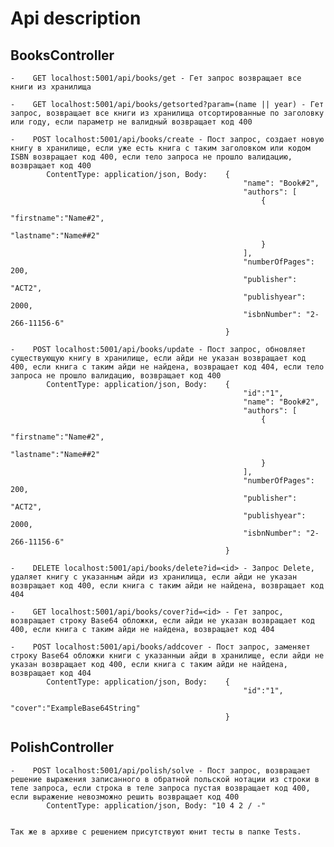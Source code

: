 
Api description
====

   BooksController
   ---

    -    GET localhost:5001/api/books/get - Гет запрос возвращает все книги из хранилища
        
    -    GET localhost:5001/api/books/getsorted?param=(name || year) - Гет запрос, возвращает все книги из хранилища отсортированные по заголовку или году, если параметр не валидный возвращает код 400

    -    POST localhost:5001/api/books/create - Пост запрос, создает новую книгу в хранилище, если уже есть книга с таким заголовком или кодом ISBN возвращает код 400, если тело запроса не прошло валидацию, возвращает код 400
            ContentType: application/json, Body:    {
                                                        "name": "Book#2",
                                                        "authors": [
                                                            {
                                                                "firstname":"Name#2",
                                                                "lastname":"Name##2"
                                                            }
                                                        ],
                                                        "numberOfPages": 200,
                                                        "publisher": "ACT2",
                                                        "publishyear": 2000,
                                                        "isbnNumber": "2-266-11156-6"
                                                    }

    -    POST localhost:5001/api/books/update - Пост запрос, обновляет существующую книгу в хранилище, если айди не указан возвращает код 400, если книга с таким айди не найдена, возвращает код 404, если тело запроса не прошло валидацию, возвращает код 400
            ContentType: application/json, Body:    {
                                                        "id":"1",
                                                        "name": "Book#2",
                                                        "authors": [
                                                            {
                                                                "firstname":"Name#2",
                                                                "lastname":"Name##2"
                                                            }
                                                        ],
                                                        "numberOfPages": 200,
                                                        "publisher": "ACT2",
                                                        "publishyear": 2000,
                                                        "isbnNumber": "2-266-11156-6"
                                                    }
            
    -    DELETE localhost:5001/api/books/delete?id=<id> - Запрос Delete, удаляет книгу с указанным айди из хранилища, если айди не указан возвращает код 400, если книга с таким айди не найдена, возвращает код 404

    -    GET localhost:5001/api/books/cover?id=<id> - Гет запрос, возвращает строку Base64 обложки, если айди не указан возвращает код 400, если книга с таким айди не найдена, возвращает код 404

    -    POST localhost:5001/api/books/addcover - Пост запрос, заменяет строку Base64 обложки книги с указанныи айди в хранилище, если айди не указан возвращает код 400, если книга с таким айди не найдена, возвращает код 404
            ContentType: application/json, Body:    {
                                                        "id":"1",
                                                        "cover":"ExampleBase64String"
                                                    }
    
   PolishController
   ---

    -    POST localhost:5001/api/polish/solve - Пост запрос, возвращает решение выражения записанного в обратной польской нотации из строки в теле запроса, если строка в теле запроса пустая возвращает код 400, если выражение невозможно решить возвращает код 400
            ContentType: application/json, Body: "10 4 2 / -"


    Так же в архиве с решением присутствуют юнит тесты в папке Tests.
